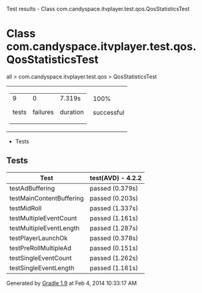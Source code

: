 Test results - Class com.candyspace.itvplayer.test.qos.QosStatisticsTest

# Class com.candyspace.itvplayer.test.qos.QosStatisticsTest #

all > com.candyspace.itvplayer.test.qos > QosStatisticsTest

<table> 
 <tbody>
  <tr> 
   <td> 
    <div> 
     <table> 
      <tbody>
       <tr> 
        <td> 
         <div> 
          <div>
           9
          </div> 
          <p>tests</p> 
         </div> </td> 
        <td> 
         <div> 
          <div>
           0
          </div> 
          <p>failures</p> 
         </div> </td> 
        <td> 
         <div> 
          <div>
           7.319s
          </div> 
          <p>duration</p> 
         </div> </td> 
       </tr> 
      </tbody>
     </table> 
    </div> </td> 
   <td> 
    <div> 
     <div>
      100%
     </div> 
     <p>successful</p> 
    </div> </td> 
  </tr> 
 </tbody>
</table>

 *  Tests

## Tests ##

<table> 
 <thead> 
  <tr> 
   <th>Test</th> 
   <th>test(AVD) - 4.2.2</th> 
  </tr> 
 </thead> 
 <tbody>
  <tr> 
   <td>testAdBuffering</td> 
   <td>passed (0.379s)</td> 
  </tr> 
  <tr> 
   <td>testMainContentBuffering</td> 
   <td>passed (0.203s)</td> 
  </tr> 
  <tr> 
   <td>testMidRoll</td> 
   <td>passed (1.337s)</td> 
  </tr> 
  <tr> 
   <td>testMultipleEventCount</td> 
   <td>passed (1.161s)</td> 
  </tr> 
  <tr> 
   <td>testMultipleEventLength</td> 
   <td>passed (1.287s)</td> 
  </tr> 
  <tr> 
   <td>testPlayerLaunchOk</td> 
   <td>passed (0.378s)</td> 
  </tr> 
  <tr> 
   <td>testPreRollMultipleAd</td> 
   <td>passed (0.151s)</td> 
  </tr> 
  <tr> 
   <td>testSingleEventCount</td> 
   <td>passed (1.262s)</td> 
  </tr> 
  <tr> 
   <td>testSingleEventLength</td> 
   <td>passed (1.161s)</td> 
  </tr> 
 </tbody>
</table>

Generated by [Gradle 1.9][] at Feb 4, 2014 10:33:17 AM


[Gradle 1.9]: http://www.gradle.org